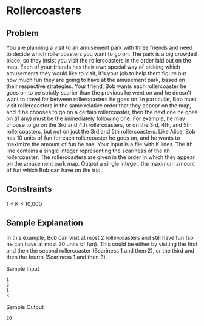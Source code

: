 # Rollercoasters

## Problem

You are planning a visit to an amusement park with three friends and need to decide which rollercoasters you want to go on. The park is a big crowded place, so they insist you visit the rollercoasters in the order laid out on the map.
Each of your friends has their own special way of picking which amusements they would like to visit, it's your job to help them figure out how much fun they are going to have at the amusement park, based on their respective strategies.
Your friend, Bob wants each rollercoaster he goes on to be strictly scarier than the previous he went on and he doesn't want to travel far between rollercoasters he goes on.
In particular, Bob must visit rollercoasters in the same relative order that they appear on the map, and if he chooses to go on a certain rollercoaster, then the next one he goes on (if any) must be the immediately following one. For example, he may choose to go on the 3rd and 4th rollercoasters, or on the 3rd, 4th, and 5th rollercoasters, but not on just the 3rd and 5th rollercoasters.
Like Alice, Bob has 10 units of fun for each rollercoaster he goes on, and he wants to maximize the amount of fun he has.
Your input is a file with K lines. The ith line contains a single integer representing the scariness of the ith rollercoaster. The rollercoasters are given in the order in which they appear on the amusement park map.
Output a single integer, the maximum amount of fun which Bob can have on the trip.

## Constraints

1 ≤ K ≤ 10,000

## Sample Explanation

In this example, Bob can visit at most 2 rollercoasters and still have fun (so he can have at most 20 units of fun). This could be either by visiting the first and then the second rollercoaster (Scariness 1 and then 2), or the third and then the fourth (Scariness 1 and then 3).

Sample Input

```text
1
2
1
3
````

Sample Output

```text
20
```
